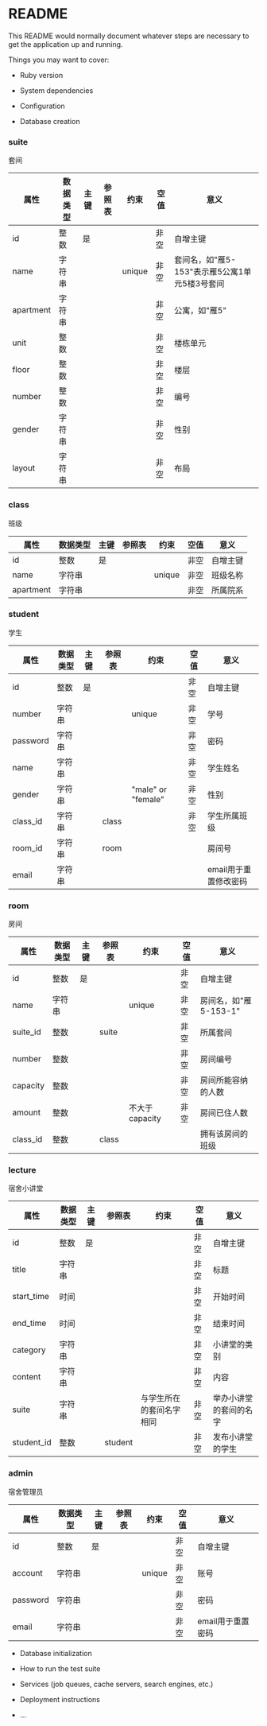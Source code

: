 # README

This README would normally document whatever steps are necessary to get the
application up and running.

Things you may want to cover:

* Ruby version

* System dependencies

* Configuration

* Database creation
### suite
套间

| 属性 | 数据类型 | 主键 | 参照表 | 约束 | 空值 | 意义 |
|-|-|-|-|-|-|-|
| id | 整数 | 是 | | | 非空 | 自增主键 |
| name | 字符串 | | | unique | 非空 | 套间名，如"雁5-153"表示雁5公寓1单元5楼3号套间 |
| apartment | 字符串 | | | | 非空 | 公寓，如"雁5" |
| unit | 整数 | | | | 非空 | 楼栋单元 |
| floor | 整数 | | | | 非空 | 楼层 |
| number | 整数 | | | | 非空 | 编号 |
| gender | 字符串 | | | | 非空 | 性别 |
| layout | 字符串 | | | | 非空 | 布局 |

### class
班级

| 属性 | 数据类型 | 主键 | 参照表 | 约束 | 空值 | 意义 |
|-|-|-|-|-|-|-|
| id | 整数 | 是 | | | 非空 | 自增主键 |
| name | 字符串 | | | unique | 非空 | 班级名称 |
| apartment | 字符串 | | | | 非空 | 所属院系 |


### student
学生

| 属性 | 数据类型 | 主键 | 参照表 | 约束 | 空值 | 意义 |
|-|-|-|-|-|-|-|
| id | 整数 | 是 | | | 非空 | 自增主键 |
| number | 字符串 | | | unique | 非空 | 学号 |
| password | 字符串 | | | | 非空 | 密码 |
| name | 字符串 | | | | 非空 | 学生姓名 |
| gender | 字符串 | | |"male" or "female" | 非空 | 性别 |
| class_id | 字符串 | | class | | 非空 | 学生所属班级 |
| room_id | 字符串 | |room | | | 房间号 |
| email | 字符串 | | | | | email用于重置修改密码 |

### room
房间

| 属性 | 数据类型 | 主键 | 参照表 | 约束 | 空值 | 意义 |
|-|-|-|-|-|-|-|
| id | 整数 | 是 | | | 非空 | 自增主键 |
| name | 字符串 | | | unique | 非空 | 房间名，如"雁5-153-1" |
| suite_id | 整数 | | suite | | 非空 | 所属套间 |
| number | 整数 | | | | 非空 | 房间编号 |
| capacity | 整数 | | | | 非空 | 房间所能容纳的人数 |
| amount | 整数 | | | 不大于capacity | 非空 | 房间已住人数 |
| class_id | 整数 | | class | | | 拥有该房间的班级 |

### lecture
宿舍小讲堂

| 属性 | 数据类型 | 主键 | 参照表 | 约束 | 空值 | 意义 |
|-|-|-|-|-|-|-|
| id | 整数 | 是 | | | 非空 | 自增主键 |
| title | 字符串 | | | | 非空 | 标题 |
| start_time | 时间 | | | | 非空 | 开始时间 |
| end_time | 时间 | | | | 非空 | 结束时间 |
| category | 字符串 | | | | 非空 | 小讲堂的类别 |
| content | 字符串 | | | | 非空 | 内容 |
| suite | 字符串 | | | 与学生所在的套间名字相同 | 非空 | 举办小讲堂的套间的名字 |
| student_id | 整数 | | student | | 非空 | 发布小讲堂的学生 |

### admin
宿舍管理员

| 属性 | 数据类型 | 主键 | 参照表 | 约束 | 空值 | 意义 |
|-|-|-|-|-|-|-|
| id | 整数 | 是 | | | 非空 | 自增主键 |
| account | 字符串 | | | unique | 非空 | 账号 |
| password | 字符串 | | | | 非空 | 密码 |
| email | 字符串 | | | | 非空 | email用于重置密码 |

* Database initialization

* How to run the test suite

* Services (job queues, cache servers, search engines, etc.)

* Deployment instructions

* ...
